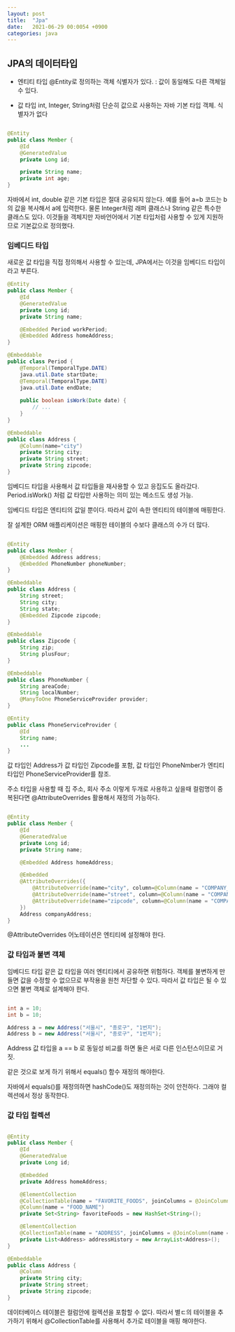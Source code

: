 ```yaml
---
layout: post
title:  "Jpa"
date:   2021-06-29 00:0054 +0900
categories: java
---
```


## JPA의 데이터타입

- 엔티티 타입
@Entity로 정의하는 객체
식별자가 있다. : 값이 동일해도 다른 객체일 수 있다.

- 값 타입
int, Integer, String처럼 단순히 값으로 사용하는 자바 기본 타입 객체.
식별자가 없다

```java

@Entity
public class Member {
    @Id
    @GeneratedValue
    private Long id;

    private String name;
    private int age;
}
```

자바에서 int, double 같은 기본 타입은 절대 공유되지 않는다. 예를 들어 a=b 코드는 b의 값을 복사해서 a에 입력한다. 물론 Integer처럼 래퍼 클래스나 String 같은 특수한 클래스도 있다. 이것들을 객체지만 자바언어에서 기본 타입처럼 사용할 수 있게 지원하므로 기본값으로 정의했다.

### 임베디드 타입

새로운 값 타입을 직접 정의해서 사용할 수 있는데, JPA에서는 이것을 임베디드 타입이라고 부른다.

```java
@Entity
public class Member {
    @Id
    @GeneratedValue
    private Long id;
    private String name;

    @Embedded Period workPeriod;
    @Embedded Address homeAddress;
}

@Embeddable
public class Period {
    @Temporal(TemporalType.DATE)
    java.util.Date startDate;
    @Temporal(TemporalType.DATE)
    java.util.Date endDate;
    
    public boolean isWork(Date date) {
        // ...
    }
}

@Embeddable
public class Address {
    @Column(name="city")
    private String city;
    private String street;
    private String zipcode;
}
```

임베디드 타입을 사용해서 값 타입들을 재사용할 수 있고 응집도도 올라갔다. Period.isWork() 처럼 값 타입만 사용하는 의미 있는 메소드도 생성 가능.

임베디드 타입은 엔티티의 값일 뿐이다. 따라서 값이 속한 엔티티의 테이블에 매핑한다.

잘 설계한 ORM 애플리케이션은 매핑한 테이블의 수보다 클래스의 수가 더 많다.

```java

@Entity
public class Member {
    @Embedded Address address;
    @Embedded PhoneNumber phoneNumber;
}

@Embeddable
public class Address {
    String street;
    String city;
    String state;
    @Embedded Zipcode zipcode;
}

@Embeddable
public class Zipcode {
    String zip;
    String plusFour;
}

@Embeddable
public class PhoneNumber {
    String areaCode;
    String localNumber;
    @ManyToOne PhoneServiceProvider provider;
}

@Entity
public class PhoneServiceProvider {
    @Id
    String name;
    ...
}

```

값 타입인 Address가 값 타입인 Zipcode를 포함, 값 타입인 PhoneNmber가 엔티티 타입인 PhoneServiceProvider를 참조.

주소 타입을 사용할 때 집 주소, 회사 주소 이렇게 두개로 사용하고 싶을때 컬럼명이 중복된다면 @AttributeOverrides 활용해서 재정의 가능하다.

```java

@Entity
public class Member {
    @Id
    @GeneratedValue
    private Long id;
    private String name;

    @Embedded Address homeAddress;

    @Embedded
    @AttributeOverrides({
        @AttributeOverride(name="city", column=@Column(name = "COMPANY_CITY")),
        @AttributeOverride(name="street", column=@Column(name = "COMPANY_STREET")),
        @AttributeOverride(name="zipcode", column=@Column(name = "COMPANY_ZIPCODE"))
    })
    Address companyAddress;
}
```

@AttributeOverrides 어노테이션은 엔티티에 설정해야 한다.

### 값 타입과 불변 객체

임베디드 타입 같은 값 타입을 여러 엔티티에서 공유하면 위험하다. 객체를 불변하게 만들면 값을 수정할 수 없으므로 부작용을 원천 차단할 수 있다. 따라서 값 타입은 될 수 있으면 불변 객체로 설계해야 한다.

```java

int a = 10;
int b = 10;

Address a = new Address("서울시", "종로구", "1번지");
Address b = new Address("서울시", "종로구", "1번지");

```

Address 값 타입을 a == b 로 동일성 비교를 하면 둘은 서로 다른 인스턴스이므로 거짓.

같은 것으로 보게 하기 위해서 equals() 함수 재정의 해야한다.

자바에서 equals()를 재정의하면 hashCode()도 재정의하는 것이 안전하다. 그래야 컬렉션에서 정상 동작한다.

### 값 타입 컬렉션

```java

@Entity
public class Member {
    @Id
    @GeneratedValue
    private Long id;

    @Embedded
    private Address homeAddress;

    @ElementCollection
    @CollectionTable(name = "FAVORITE_FOODS", joinColumns = @JoinColumn(name = "MEMBER_ID"))
    @Column(name = "FOOD_NAME")
    private Set<String> favoriteFoods = new HashSet<String>();

    @ElementCollection
    @CollectionTable(name = "ADDRESS", joinColumns = @JoinColumn(name = "MEMBER_ID"))
    private List<Address> addressHistory = new ArrayList<Address>();
}

@Embeddable
public class Address {
    @Column
    private String city;
    private String street;
    private String zipcode;
}

```

데이터베이스 테이블은 컬럼안에 컬렉션을 포함할 수 없다. 따라서 별ㄷ의 테이블을 추가하기 위해서 @CollectionTable를 사용해서 추가로 테이블을 매핑 해야한다.